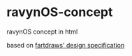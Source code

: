 # ravynOS-concept
ravynOS concept in html

based on [fartdraws' design specification](https://github.com/ravynsoft/ravynos/issues/377)
